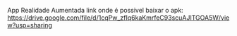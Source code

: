 App Realidade Aumentada
link onde é possivel baixar o apk:
https://drive.google.com/file/d/1cqPw_zfIq6kaKmrfeC93scuAJITGOA5W/view?usp=sharing
